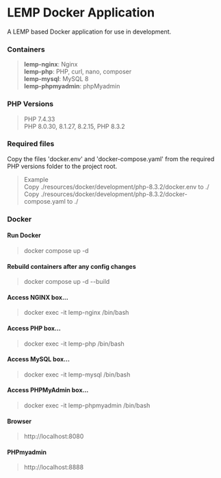 
# LEMP Docker Application

A LEMP based Docker application for use in development.

### Containers
> **lemp-nginx**: Nginx  
> **lemp-php**: PHP, curl, nano, composer  
> **lemp-mysql**: MySQL 8  
> **lemp-phpmyadmin**: phpMyadmin  

### PHP Versions
> PHP 7.4.33  
> PHP 8.0.30, 8.1.27, 8.2.15, PHP 8.3.2

### Required files
Copy the files 'docker.env' and 'docker-compose.yaml' from the required PHP versions folder to the project root.

> Example  
> Copy ./resources/docker/development/php-8.3.2/docker.env to ./  
> Copy ./resources/docker/development/php-8.3.2/docker-compose.yaml to ./

### Docker

#### Run Docker
> docker compose up -d

#### Rebuild containers after any config changes
> docker compose up -d --build 

#### Access NGINX box...
> docker exec -it lemp-nginx /bin/bash 
#### Access PHP box...
> docker exec -it lemp-php /bin/bash 
#### Access MySQL box...
> docker exec -it lemp-mysql /bin/bash  
#### Access PHPMyAdmin box...
> docker exec -it lemp-phpmyadmin /bin/bash 

#### Browser
> http://localhost:8080

#### PHPmyadmin
> http://localhost:8888
